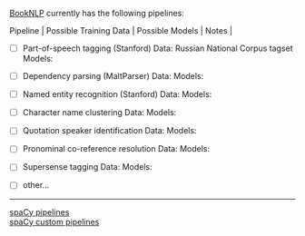 [BookNLP](https://github.com/dbamman/book-nlp) currently has the following pipelines: 

Pipeline                            | Possible Training Data | Possible Models | Notes |

- [ ] Part-of-speech tagging (Stanford)
Data: Russian National Corpus tagset
Models:

- [ ] Dependency parsing (MaltParser)
Data: 
Models:


- [ ] Named entity recognition (Stanford)
Data:
Models:


- [ ] Character name clustering
Data:
Models:


- [ ] Quotation speaker identification
Data:
Models:


- [ ] Pronominal co-reference resolution
Data: 
Models:


- [ ] Supersense tagging
Data:
Models:

- [ ] other...


 --- 
[spaCy pipelines](https://spacy.io/usage/processing-pipelines)  
[spaCy custom pipelines](https://spacy.io/usage/processing-pipelines#custom-components)
